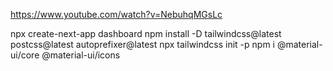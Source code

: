 https://www.youtube.com/watch?v=NebuhqMGsLc

npx create-next-app dashboard
npm install -D tailwindcss@latest postcss@latest autoprefixer@latest
npx tailwindcss init -p
npm i @material-ui/core @material-ui/icons

